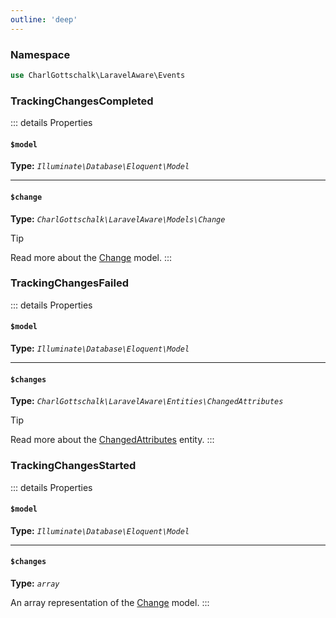 ```yaml
---
outline: 'deep'
---
```


### Namespace

```php
use CharlGottschalk\LaravelAware\Events
```

### TrackingChangesCompleted

::: details Properties

#### `$model`

**Type:** _`Illuminate\Database\Eloquent\Model`_

---

#### `$change`

**Type:** _`CharlGottschalk\LaravelAware\Models\Change`_

> [!TIP]
> Read more about the [Change](/api-documentation/models) model.
:::

### TrackingChangesFailed

::: details Properties

#### `$model`

**Type:** _`Illuminate\Database\Eloquent\Model`_

---

#### `$changes`

**Type:** _`CharlGottschalk\LaravelAware\Entities\ChangedAttributes`_

> [!TIP]
> Read more about the [ChangedAttributes](/api-documentation/entities#changedattributes) entity.
:::

### TrackingChangesStarted

::: details Properties

#### `$model`

**Type:** _`Illuminate\Database\Eloquent\Model`_

---

#### `$changes`

**Type:** _`array`_

An array representation of the [Change](/api-documentation/models) model.
:::

